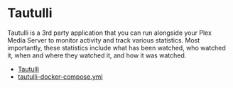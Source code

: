 
# Tautulli
Tautulli is a 3rd party application that you can run alongside your Plex Media Server to monitor activity and track various statistics. Most importantly, these statistics include what has been watched, who watched it, when and where they watched it, and how it was watched.

* [Tautulli](https://tautulli.com/)
* [tautulli-docker-compose.yml](https://github.com/heinrich-r/homelab-portainer-stacks/tree/main/tautulli)
